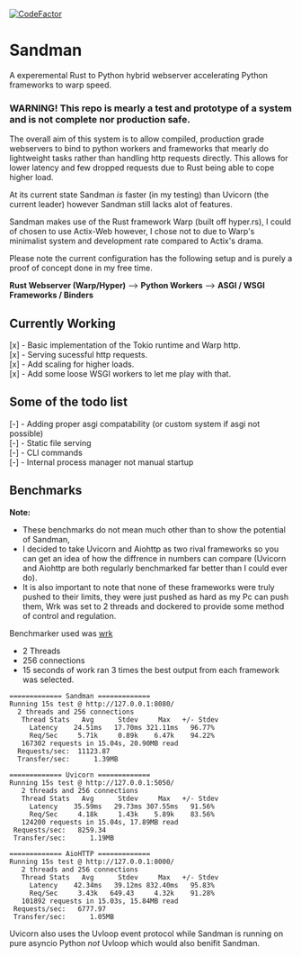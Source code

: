 

[![CodeFactor](https://www.codefactor.io/repository/github/project-dream-weaver/sandman/badge/master)](https://www.codefactor.io/repository/github/project-dream-weaver/sandman/overview/master)


# Sandman
A experemental Rust to Python hybrid webserver accelerating Python frameworks to warp speed.

### WARNING! This repo is mearly a test and prototype of a system and is not complete nor production safe.

The overall aim of this system is to allow compiled, production grade webservers to bind to python workers and frameworks that mearly do lightweight tasks rather than handling http requests directly. This allows for lower latency and few dropped requests due to Rust being able to cope higher load.

At its current state Sandman *is* faster (in my testing) than Uvicorn (the current leader) however Sandman still lacks alot of features.<br>

Sandman makes use of the Rust framework Warp (built off hyper.rs), I could of chosen to use Actix-Web however, I chose not to due to Warp's minimalist system and development rate compared to Actix's drama.

Please note the current configuration has the following setup and is purely a proof of concept done in my free time.

**Rust Webserver (Warp/Hyper)** --> **Python Workers** --> **ASGI / WSGI Frameworks / Binders**

## Currently Working
[x] - Basic implementation of the Tokio runtime and Warp http.<br>
[x] - Serving sucessful http requests.<br>
[x] - Add scaling for higher loads.<br>
[x] - Add some loose WSGI workers to let me play with that.<br>

## Some of the todo list
[-] - Adding proper asgi compatability (or custom system if asgi not possible)<br>
[-] - Static file serving<br>
[-] - CLI commands<br>
[-] - Internal process manager not manual startup<br>

## Benchmarks

**Note:** 
- These benchmarks do not mean much other than to show the potential of Sandman,<br>
- I decided to take Uvicorn and Aiohttp as two rival frameworks so you can get an idea of how the diffrence in numbers can compare (Uvicorn and Aiohttp are both regularly benchmarked far better than I could ever do).<br>
- It is also important to note that none of these frameworks were truly pushed to their limits, they were just pushed as hard as my Pc can push them, Wrk was set to 2 threads and dockered to provide some method of control and regulation.

Benchmarker used was [wrk](https://github.com/wg/wrk) 
- 2 Threads
- 256 connections
- 15 seconds of work
ran 3 times the best output from each framework was selected.

```
============= Sandman =============
Running 15s test @ http://127.0.0.1:8080/
  2 threads and 256 connections
   Thread Stats   Avg      Stdev     Max   +/- Stdev
     Latency    24.51ms   17.70ms 321.11ms   96.77%
     Req/Sec     5.71k     0.89k    6.47k    94.22%
   167302 requests in 15.04s, 20.90MB read
  Requests/sec:  11123.87
  Transfer/sec:      1.39MB

============= Uvicorn =============
Running 15s test @ http://127.0.0.1:5050/
   2 threads and 256 connections
   Thread Stats   Avg      Stdev     Max   +/- Stdev
     Latency    35.59ms   29.73ms 307.55ms   91.56%
     Req/Sec     4.18k     1.43k    5.89k    83.56%
   124200 requests in 15.04s, 17.89MB read
 Requests/sec:   8259.34
 Transfer/sec:      1.19MB
 
============= AioHTTP =============
Running 15s test @ http://127.0.0.1:8000/
   2 threads and 256 connections
   Thread Stats   Avg      Stdev     Max   +/- Stdev
     Latency    42.34ms   39.12ms 832.40ms   95.83%
     Req/Sec     3.43k   649.43     4.32k    91.28%
   101892 requests in 15.03s, 15.84MB read
 Requests/sec:   6777.97
 Transfer/sec:      1.05MB
```


Uvicorn also uses the Uvloop event protocol while Sandman is running on pure asyncio Python *not* Uvloop which would also benifit Sandman.
